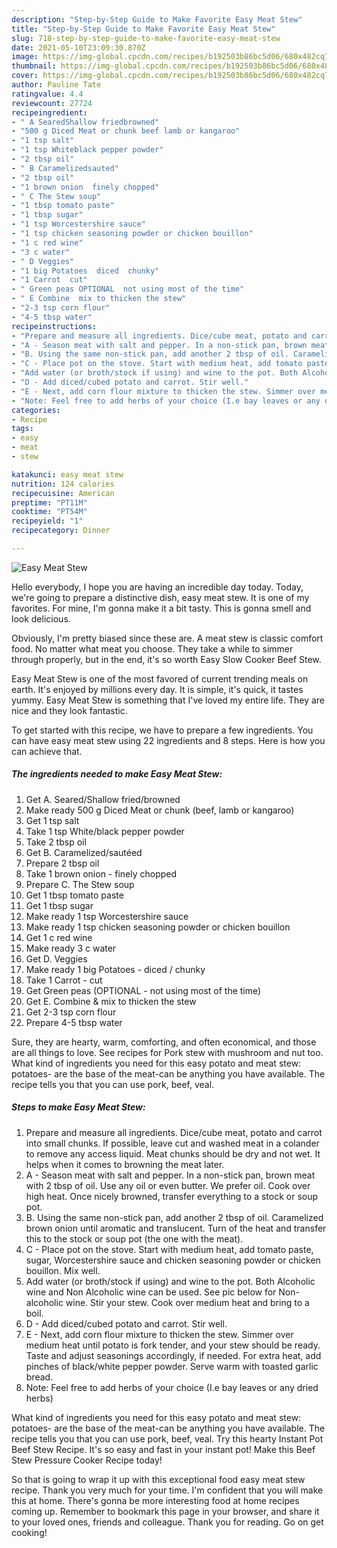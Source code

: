 ```yaml
---
description: "Step-by-Step Guide to Make Favorite Easy Meat Stew"
title: "Step-by-Step Guide to Make Favorite Easy Meat Stew"
slug: 718-step-by-step-guide-to-make-favorite-easy-meat-stew
date: 2021-05-10T23:09:30.870Z
image: https://img-global.cpcdn.com/recipes/b192503b86bc5d06/680x482cq70/easy-meat-stew-recipe-main-photo.jpg
thumbnail: https://img-global.cpcdn.com/recipes/b192503b86bc5d06/680x482cq70/easy-meat-stew-recipe-main-photo.jpg
cover: https://img-global.cpcdn.com/recipes/b192503b86bc5d06/680x482cq70/easy-meat-stew-recipe-main-photo.jpg
author: Pauline Tate
ratingvalue: 4.4
reviewcount: 27724
recipeingredient:
- " A SearedShallow friedbrowned"
- "500 g Diced Meat or chunk beef lamb or kangaroo"
- "1 tsp salt"
- "1 tsp Whiteblack pepper powder"
- "2 tbsp oil"
- " B Caramelizedsauted"
- "2 tbsp oil"
- "1 brown onion  finely chopped"
- " C The Stew soup"
- "1 tbsp tomato paste"
- "1 tbsp sugar"
- "1 tsp Worcestershire sauce"
- "1 tsp chicken seasoning powder or chicken bouillon"
- "1 c red wine"
- "3 c water"
- " D Veggies"
- "1 big Potatoes  diced  chunky"
- "1 Carrot  cut"
- " Green peas OPTIONAL  not using most of the time"
- " E Combine  mix to thicken the stew"
- "2-3 tsp corn flour"
- "4-5 tbsp water"
recipeinstructions:
- "Prepare and measure all ingredients. Dice/cube meat, potato and carrot into small chunks. If possible, leave cut and washed meat in a colander to remove any access liquid. Meat chunks should be dry and not wet. It helps when it comes to browning the meat later."
- "A - Season meat with salt and pepper. In a non-stick pan, brown meat with 2 tbsp of oil. Use any oil or even butter. We prefer oil. Cook over high heat. Once nicely browned, transfer everything to a stock or soup pot."
- "B. Using the same non-stick pan, add another 2 tbsp of oil. Caramelized brown onion until aromatic and translucent. Turn of the heat and transfer this to the stock or soup pot (the one with the meat)."
- "C - Place pot on the stove. Start with medium heat, add tomato paste, sugar, Worcestershire sauce and chicken seasoning powder or chicken bouillon. Mix well."
- "Add water (or broth/stock if using) and wine to the pot. Both Alcoholic wine and Non Alcoholic wine can be used. See pic below for Non-alcoholic wine. Stir your stew. Cook over medium heat and bring to a boil."
- "D - Add diced/cubed potato and carrot. Stir well."
- "E - Next, add corn flour mixture to thicken the stew. Simmer over medium heat until potato is fork tender, and your stew should be ready. Taste and adjust seasonings accordingly, if needed. For extra heat, add pinches of black/white pepper powder. Serve warm with toasted garlic bread."
- "Note: Feel free to add herbs of your choice (I.e bay leaves or any dried herbs)"
categories:
- Recipe
tags:
- easy
- meat
- stew

katakunci: easy meat stew 
nutrition: 124 calories
recipecuisine: American
preptime: "PT11M"
cooktime: "PT54M"
recipeyield: "1"
recipecategory: Dinner

---
```



![Easy Meat Stew](https://img-global.cpcdn.com/recipes/b192503b86bc5d06/680x482cq70/easy-meat-stew-recipe-main-photo.jpg)

Hello everybody, I hope you are having an incredible day today. Today, we're going to prepare a distinctive dish, easy meat stew. It is one of my favorites. For mine, I'm gonna make it a bit tasty. This is gonna smell and look delicious.

Obviously, I&#39;m pretty biased since these are. A meat stew is classic comfort food. No matter what meat you choose. They take a while to simmer through properly, but in the end, it&#39;s so worth Easy Slow Cooker Beef Stew.

Easy Meat Stew is one of the most favored of current trending meals on earth. It's enjoyed by millions every day. It is simple, it's quick, it tastes yummy. Easy Meat Stew is something that I've loved my entire life. They are nice and they look fantastic.


To get started with this recipe, we have to prepare a few ingredients. You can have easy meat stew using 22 ingredients and 8 steps. Here is how you can achieve that.

<!--inarticleads1-->

##### The ingredients needed to make Easy Meat Stew:

1. Get  A. Seared/Shallow fried/browned
1. Make ready 500 g Diced Meat or chunk (beef, lamb or kangaroo)
1. Get 1 tsp salt
1. Take 1 tsp White/black pepper powder
1. Take 2 tbsp oil
1. Get  B. Caramelized/sautéed
1. Prepare 2 tbsp oil
1. Take 1 brown onion - finely chopped
1. Prepare  C. The Stew soup
1. Get 1 tbsp tomato paste
1. Get 1 tbsp sugar
1. Make ready 1 tsp Worcestershire sauce
1. Make ready 1 tsp chicken seasoning powder or chicken bouillon
1. Get 1 c red wine
1. Make ready 3 c water
1. Get  D. Veggies
1. Make ready 1 big Potatoes - diced / chunky
1. Take 1 Carrot - cut
1. Get  Green peas (OPTIONAL - not using most of the time)
1. Get  E. Combine &amp; mix to thicken the stew
1. Get 2-3 tsp corn flour
1. Prepare 4-5 tbsp water


Sure, they are hearty, warm, comforting, and often economical, and those are all things to love. See recipes for Pork stew with mushroom and nut too. What kind of ingredients you need for this easy potato and meat stew: potatoes- are the base of the meat-can be anything you have available. The recipe tells you that you can use pork, beef, veal. 

<!--inarticleads2-->

##### Steps to make Easy Meat Stew:

1. Prepare and measure all ingredients. Dice/cube meat, potato and carrot into small chunks. If possible, leave cut and washed meat in a colander to remove any access liquid. Meat chunks should be dry and not wet. It helps when it comes to browning the meat later.
1. A - Season meat with salt and pepper. In a non-stick pan, brown meat with 2 tbsp of oil. Use any oil or even butter. We prefer oil. Cook over high heat. Once nicely browned, transfer everything to a stock or soup pot.
1. B. Using the same non-stick pan, add another 2 tbsp of oil. Caramelized brown onion until aromatic and translucent. Turn of the heat and transfer this to the stock or soup pot (the one with the meat).
1. C - Place pot on the stove. Start with medium heat, add tomato paste, sugar, Worcestershire sauce and chicken seasoning powder or chicken bouillon. Mix well.
1. Add water (or broth/stock if using) and wine to the pot. Both Alcoholic wine and Non Alcoholic wine can be used. See pic below for Non-alcoholic wine. Stir your stew. Cook over medium heat and bring to a boil.
1. D - Add diced/cubed potato and carrot. Stir well.
1. E - Next, add corn flour mixture to thicken the stew. Simmer over medium heat until potato is fork tender, and your stew should be ready. Taste and adjust seasonings accordingly, if needed. For extra heat, add pinches of black/white pepper powder. Serve warm with toasted garlic bread.
1. Note: Feel free to add herbs of your choice (I.e bay leaves or any dried herbs)


What kind of ingredients you need for this easy potato and meat stew: potatoes- are the base of the meat-can be anything you have available. The recipe tells you that you can use pork, beef, veal. Try this hearty Instant Pot Beef Stew Recipe. It&#39;s so easy and fast in your instant pot! Make this Beef Stew Pressure Cooker Recipe today! 

So that is going to wrap it up with this exceptional food easy meat stew recipe. Thank you very much for your time. I'm confident that you will make this at home. There's gonna be more interesting food at home recipes coming up. Remember to bookmark this page in your browser, and share it to your loved ones, friends and colleague. Thank you for reading. Go on get cooking!
